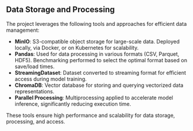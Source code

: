 

## Data Storage and Processing

The project leverages the following tools and approaches for efficient data management:

- **MinIO**: S3-compatible object storage for large-scale data. Deployed locally, via Docker, or on Kubernetes for scalability.
- **Pandas**: Used for data processing in various formats (CSV, Parquet, HDF5). Benchmarking performed to select the optimal format based on save/load times.
- **StreamingDataset**: Dataset converted to streaming format for efficient access during model training.
- **ChromaDB**: Vector database for storing and querying vectorized data representations.
- **Parallel Processing**: Multiprocessing applied to accelerate model inference, significantly reducing execution time.

These tools ensure high performance and scalability for data storage, processing, and access.